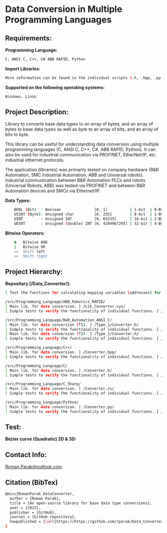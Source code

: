# Data Conversion in Multiple Programming Languages

## Requirements:

**Programming Language:**

```bash
C, ANSI C, C++, C# ABB RAPID, Python
```

**Import Libraries:**
```bash
More information can be found in the individual scripts (.h, .hpp, .py, etc.)
```

**Supported on the following operating systems:**
```bash
Windows, Linux
```

## Project Description:
Library to converts base data types to an array of bytes, and an array of bytes to base data types as well as byte to an array of bits, and an array of bits to byte.

This library can be useful for understanding data conversion using multiple programming languages (C, ANSI C, C++, C#, ABB RAPID, Python). It can also be used for industrial communication via PROFINET, EtherNet/IP, etc. industrial ethernet protocols.

The application (libraries) was primarily tested on company hardware (B&R Automation, SMC Industrial Automation, ABB and Universal robots). Industrial communication between B&R Automation PLCs and robots (Universal Robots, ABB) was tested via PROFINET and between B&R Automation devices and SMCs via Ethernet/IP.

**Data Types:**
```bash 
    BOOL (Bit)  : Boolean               [0, 1]          | 1-bit  | 0-Byte |
    USINT (Byte): Unsigned char         [0, 255]        | 8-bit  | 1-Byte |
    UINT        : Unsigned INT          [0, 65535]      | 16-bit | 2-Byte |
    UDINT       : Unsigned (double) INT [0, 4294967295] | 32-bit | 4-Byte |
```

**Bitwise Operators:**
```bash 
    &	Bitwise AND
    |	Bitwise OR
    <<	Shift left
    >>	Shift right
```
## Project Hierarchy:

**Repositary [/Data_Converter/]:**
```bash
[ Test the functions for calculating mapping variables (addresses) for industrial ethernet protocols such as PROFINET, EtherNet/IP. ] /Helpers/

/src/Programming_Language/ABB_Robotics_RAPID/
[ Main lib. for data conversion. ] /Lib_Converter.sys/
[ Simple tests to verify the functionality of individual functions. ] /Module1.mod/

/src/Programming_Language/BaR_Automation_ANSI_C/
[ Main lib. for data conversion (T1). ] /Type_1/Converter.h/
[ Simple tests to verify the functionality of individual functions. ] /Type_1/Main.c/
[ Main lib. for data conversion (T2). ] /Type_1/Converter.h/
[ Simple tests to verify the functionality of individual functions. ] /Type_1/Main.c/

/src/Programming_Language/C++/
[ Main lib. for data conversion. ] /Converter.hpp/
[ Simple tests to verify the functionality of individual functions. ] /main.cpp/

/src/Programming_Language/C/
[ Main lib. for data conversion. ] /Converter.h/
[ Simple tests to verify the functionality of individual functions. ] /main.c/

/src/Programming_Language/C_Sharp/
[ Main lib. for data conversion. ] /Converter.cs/
[ Simple tests to verify the functionality of individual functions. ] /Program.cs/

/src/Programming_Language/Python/
[ Main lib. for data conversion. ] /Converter.py/
[ Simple tests to verify the functionality of individual functions. ] /main.py/
```

## Test:

**Bézier curve (Quadratic) 2D & 3D:**

## Contact Info:
Roman.Parak@outlook.com

## Citation (BibTex)
```bash
@misc{RomanParak_DataConverter,
  author = {Roman Parak},
  title = {An open-source library for base data type conversions},
  year = {2022},
  publisher = {GitHub},
  journal = {GitHub repository},
  howpublished = {\url{https://https://github.com/rparak/Data_Converter}}
}
```
